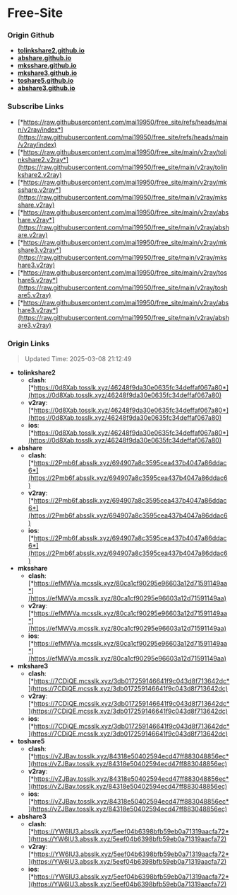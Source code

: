 # Free-Site

### Origin Github

- [**tolinkshare2.github.io**](https://github.com/tolinkshare2/tolinkshare2.github.io)
- [**abshare.github.io**](https://github.com/abshare/abshare.github.io)
- [**mksshare.github.io**](https://github.com/mksshare/mksshare.github.io)
- [**mkshare3.github.io**](https://github.com/mkshare3/mkshare3.github.io)
- [**toshare5.github.io**](https://github.com/toshare5/toshare5.github.io)
- [**abshare3.github.io**](https://github.com/abshare3/abshare3.github.io)

### Subscribe Links

- [*https://raw.githubusercontent.com/mai19950/free_site/refs/heads/main/v2ray/index*](https://raw.githubusercontent.com/mai19950/free_site/refs/heads/main/v2ray/index)
- [*https://raw.githubusercontent.com/mai19950/free_site/main/v2ray/tolinkshare2.v2ray*](https://raw.githubusercontent.com/mai19950/free_site/main/v2ray/tolinkshare2.v2ray)
- [*https://raw.githubusercontent.com/mai19950/free_site/main/v2ray/mksshare.v2ray*](https://raw.githubusercontent.com/mai19950/free_site/main/v2ray/mksshare.v2ray)
- [*https://raw.githubusercontent.com/mai19950/free_site/main/v2ray/abshare.v2ray*](https://raw.githubusercontent.com/mai19950/free_site/main/v2ray/abshare.v2ray)
- [*https://raw.githubusercontent.com/mai19950/free_site/main/v2ray/mkshare3.v2ray*](https://raw.githubusercontent.com/mai19950/free_site/main/v2ray/mkshare3.v2ray)
- [*https://raw.githubusercontent.com/mai19950/free_site/main/v2ray/toshare5.v2ray*](https://raw.githubusercontent.com/mai19950/free_site/main/v2ray/toshare5.v2ray)
- [*https://raw.githubusercontent.com/mai19950/free_site/main/v2ray/abshare3.v2ray*](https://raw.githubusercontent.com/mai19950/free_site/main/v2ray/abshare3.v2ray)

### Origin Links

> Updated Time: 2025-03-08 21:12:49

- **tolinkshare2**
  - **clash**: [*https://0d8Xab.tosslk.xyz/46248f9da30e0635fc34deffaf067a80*](https://0d8Xab.tosslk.xyz/46248f9da30e0635fc34deffaf067a80)
  - **v2ray**: [*https://0d8Xab.tosslk.xyz/46248f9da30e0635fc34deffaf067a80*](https://0d8Xab.tosslk.xyz/46248f9da30e0635fc34deffaf067a80)
  - **ios**: [*https://0d8Xab.tosslk.xyz/46248f9da30e0635fc34deffaf067a80*](https://0d8Xab.tosslk.xyz/46248f9da30e0635fc34deffaf067a80)
- **abshare**
  - **clash**: [*https://2Pmb6f.absslk.xyz/694907a8c3595cea437b4047a86ddac6*](https://2Pmb6f.absslk.xyz/694907a8c3595cea437b4047a86ddac6)
  - **v2ray**: [*https://2Pmb6f.absslk.xyz/694907a8c3595cea437b4047a86ddac6*](https://2Pmb6f.absslk.xyz/694907a8c3595cea437b4047a86ddac6)
  - **ios**: [*https://2Pmb6f.absslk.xyz/694907a8c3595cea437b4047a86ddac6*](https://2Pmb6f.absslk.xyz/694907a8c3595cea437b4047a86ddac6)
- **mksshare**
  - **clash**: [*https://efMWVa.mcsslk.xyz/80ca1cf90295e96603a12d71591149aa*](https://efMWVa.mcsslk.xyz/80ca1cf90295e96603a12d71591149aa)
  - **v2ray**: [*https://efMWVa.mcsslk.xyz/80ca1cf90295e96603a12d71591149aa*](https://efMWVa.mcsslk.xyz/80ca1cf90295e96603a12d71591149aa)
  - **ios**: [*https://efMWVa.mcsslk.xyz/80ca1cf90295e96603a12d71591149aa*](https://efMWVa.mcsslk.xyz/80ca1cf90295e96603a12d71591149aa)
- **mkshare3**
  - **clash**: [*https://7CDiQE.mcsslk.xyz/3db017259146641f9c043d8f713642dc*](https://7CDiQE.mcsslk.xyz/3db017259146641f9c043d8f713642dc)
  - **v2ray**: [*https://7CDiQE.mcsslk.xyz/3db017259146641f9c043d8f713642dc*](https://7CDiQE.mcsslk.xyz/3db017259146641f9c043d8f713642dc)
  - **ios**: [*https://7CDiQE.mcsslk.xyz/3db017259146641f9c043d8f713642dc*](https://7CDiQE.mcsslk.xyz/3db017259146641f9c043d8f713642dc)
- **toshare5**
  - **clash**: [*https://vZJBav.tosslk.xyz/84318e50402594ecd47ff883048856ec*](https://vZJBav.tosslk.xyz/84318e50402594ecd47ff883048856ec)
  - **v2ray**: [*https://vZJBav.tosslk.xyz/84318e50402594ecd47ff883048856ec*](https://vZJBav.tosslk.xyz/84318e50402594ecd47ff883048856ec)
  - **ios**: [*https://vZJBav.tosslk.xyz/84318e50402594ecd47ff883048856ec*](https://vZJBav.tosslk.xyz/84318e50402594ecd47ff883048856ec)
- **abshare3**
  - **clash**: [*https://YW6IU3.absslk.xyz/5eef04b6398bfb59eb0a71319aacfa72*](https://YW6IU3.absslk.xyz/5eef04b6398bfb59eb0a71319aacfa72)
  - **v2ray**: [*https://YW6IU3.absslk.xyz/5eef04b6398bfb59eb0a71319aacfa72*](https://YW6IU3.absslk.xyz/5eef04b6398bfb59eb0a71319aacfa72)
  - **ios**: [*https://YW6IU3.absslk.xyz/5eef04b6398bfb59eb0a71319aacfa72*](https://YW6IU3.absslk.xyz/5eef04b6398bfb59eb0a71319aacfa72)
